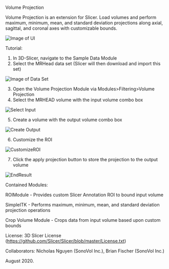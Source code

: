 Volume Projection

Volume Projection is an extension for Slicer.
Load volumes and perform maximum, minimum, mean, and standard deviation projections along axial, sagittal, and coronal axes with customizable bounds.

![Image of UI](https://raw.githubusercontent.com/nicholasnguyennc/SlicerVolumeProjection/assets/ProjectionUI.png)

Tutorial:
1. In 3D-Slicer, navigate to the Sample Data Module
2. Select the MRHead data set (Slicer will then download and import this set)

![Image of Data Set](https://raw.githubusercontent.com/nicholasnguyennc/SlicerVolumeProjection/assets/SampleData.png)

3. Open the Volume Projection Module via Modules>Filtering>Volume Projection
4. Select the MRHEAD volume with the input volume combo box

![Select Input](https://raw.githubusercontent.com/nicholasnguyennc/SlicerVolumeProjection/assets/SelectVolume.png)

5. Create a volume with the output volume combo box

![Create Output](https://raw.githubusercontent.com/nicholasnguyennc/SlicerVolumeProjection/assets/CreateVolume.png)

6. Customize the ROI

![CustomizeROI](https://raw.githubusercontent.com/nicholasnguyennc/SlicerVolumeProjection/assets/AdjustROI.png)

7. Click the apply projection button to store the projection to the output volume

![EndResult](https://raw.githubusercontent.com/nicholasnguyennc/SlicerVolumeProjection/assets/StoredProjection.png)

Contained Modules:

ROIModule - Provides custom Slicer Annotation ROI to bound input volume 

SimpleITK - Performs maximum, minimum, mean, and standard deviation projection operations

Crop Volume Module - Crops data from input volume based upon custom bounds

License: 3D Slicer License (https://github.com/Slicer/Slicer/blob/master/License.txt)


Collaborators: Nicholas Nguyen (SonoVol Inc.), Brian Fischer (SonoVol Inc.)

August 2020.
